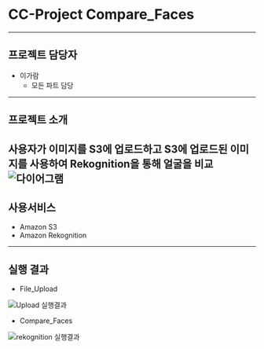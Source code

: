 # CC-Project Compare_Faces
----------
## 프로젝트 담당자
+ 이가람
  + 모든 파트 담당
----------
## 프로젝트 소개
사용자가 이미지를 S3에 업로드하고 S3에 업로드된 이미지를 사용하여 Rekognition을 통해 얼굴을 비교
![다이어그램](https://user-images.githubusercontent.com/31840446/144751129-66d92762-1030-4681-9819-b7e1eb125e8c.PNG)
----------
## 사용서비스
+ Amazon S3
+ Amazon Rekognition
----------
## 실행 결과
+ File_Upload

![Upload 실행결과](https://user-images.githubusercontent.com/31840446/144751420-4deb4984-42b0-4601-835b-ae65b1aa08a2.PNG)

+ Compare_Faces

![rekognition 실행결과](https://user-images.githubusercontent.com/31840446/144751455-39bab878-575b-46bc-8ba3-fab5f8967918.PNG)
